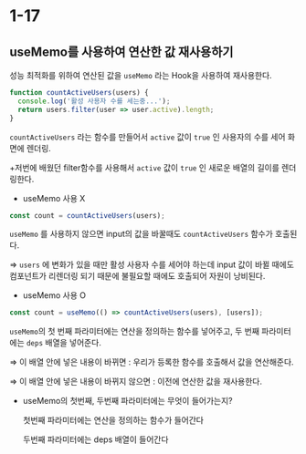 # 1-17

## useMemo를 사용하여 연산한 값 재사용하기

성능 최적화를 위하여 연산된 값을 `useMemo` 라는 Hook을 사용하여 재사용한다.

```jsx
function countActiveUsers(users) {
  console.log('활성 사용자 수를 세는중...');
  return users.filter(user => user.active).length;
}
```

`countActiveUsers` 라는 함수를 만들어서 `active` 값이 `true` 인 사용자의 수를 세어 화면에 렌더링.

+저번에 배웠던 filter함수를 사용해서 `active` 값이 `true` 인 새로운 배열의 길이를 렌더링한다.

- useMemo 사용 X

```jsx
const count = countActiveUsers(users);
```

`useMemo` 를 사용하지 않으면 input의 값을 바꿀때도 `countActiveUsers` 함수가 호출된다.

⇒ `users` 에 변화가 있을 때만 활성 사용자 수를 세어야 하는데 input 값이 바뀔 때에도 컴포넌트가 리렌더링 되기 때문에 불필요할 때에도 호출되어 자원이 낭비된다.

- useMemo 사용 O

```jsx
const count = useMemo(() => countActiveUsers(users), [users]);
```

`useMemo`의 첫 번째 파라미터에는 연산을 정의하는 함수를 넣어주고, 두 번째 파라미터에는 `deps` 배열을 넣어준다.

⇒ 이 배열 안에 넣은 내용이 바뀌면 : 우리가 등록한 함수를 호출해서 값을 연산해준다.

⇒ 이 배열 안에 넣은 내용이 바뀌지 않으면 : 이전에 연산한 값을 재사용한다.

- useMemo의 첫번째, 두번째 파라미터에는 무엇이 들어가는지?

    첫번째 파라미터에는 연산을 정의하는 함수가 들어간다

    두번째 파라미터에는 deps 배열이 들어간다